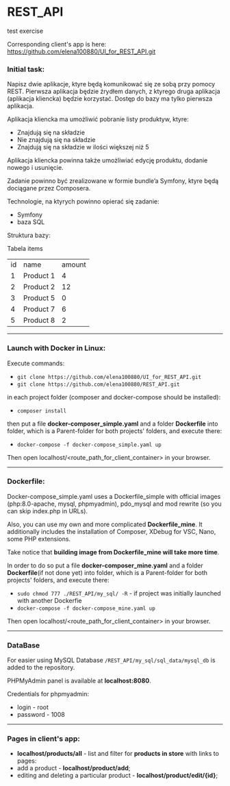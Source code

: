 # REST_API
test exercise

Corresponding client's app is here: https://github.com/elena100880/UI_for_REST_API.git


### Initial task: 

Napisz dwie aplikacje, ktуre będą komunikować się ze sobą przy pomocy REST. Pierwsza aplikacja 
będzie źrуdłem danych, z ktуrego druga aplikacja (aplikacja kliencka) będzie korzystać. Dostęp do bazy 
ma tylko pierwsza aplikacja. 

Aplikacja kliencka ma umożliwić pobranie listy produktуw, ktуre: 
- Znajdują się na składzie
- Nie znajdują się na składzie
- Znajdują się na składzie w ilości większej niż 5 

Aplikacja kliencka powinna także umożliwiać edycję produktu, dodanie nowego i usunięcie.


Zadanie powinno być zrealizowane w formie bundle’a Symfony, ktуre będą dociągane przez 
Composera.


Technologie, na ktуrych powinno opierać się zadanie: 
- Symfony  
- baza SQL 

Struktura bazy:

Tabela items

<table>
  <tr>
    <td>id</td><td>name</td><td>amount</td>
  </tr>
  <tr>
    <td>1</td><td>Product 1</td><td>4</td>
  </tr>
  <tr>
    <td>2</td><td>Product 2</td><td>12</td>
  </tr>
  <tr>
    <td>3</td><td>Product 5</td><td>0</td>
  </tr>
  <tr>
    <td>4</td><td>Product 7</td><td>6</td>
  </tr>
  <tr>
    <td>5</td><td>Product 8</td><td>2</td>
  </tr>
</table>



***

### Launch with Docker in Linux:

Execute commands:
+ `git clone https://github.com/elena100880/UI_for_REST_API.git`
+ `git clone https://github.com/elena100880/REST_API.git`

in each project folder (composer and docker-compose should be installed):
+ `composer install`

then put a file **docker-composer_simple.yaml** and a folder **Dockerfile** into folder, which is a Parent-folder for both projects' folders, and execute there:
+ `docker-compose -f docker-compose_simple.yaml up`

Then open localhost/<route_path_for_client_container> in your browser.


***
### Dockerfile:

Docker-compose_simple.yaml uses a Dockerfile_simple with official images (php:8.0-apache, mysql, phpmyadmin), pdo_mysql and mod rewrite (so you can skip index.php in URLs).

Also, you can use my own and more complicated **Dockerfile_mine**. It additionally includes the installation of Composer, XDebug for VSC, Nano, some PHP extensions.

Take notice that **building image from Dockerfile_mine will take more time**.

In order to do so put a file **docker-composer_mine.yaml** and a folder **Dockerfile**(if not done yet) into folder, which is a Parent-folder for both projects' folders, and execute there:
+ `sudo chmod 777 ./REST_API/my_sql/ -R` - if project was initially launched with another Dockerfie
+ `docker-compose -f docker-compose_mine.yaml up`

Then open localhost/<route_path_for_client_container> in your browser.


***
### DataBase
For easier using MySQL Database `/REST_API/my_sql/sql_data/mysql_db` is added to the repository.

PHPMyAdmin panel is available at **localhost:8080**.

Credentials for phpmyadmin:
+ login - root 
+ password - 1008



***
### Pages in client's app:
  * **localhost/products/all** - list and filter for **products in store**  with links to pages:
  * add a product - **localhost/product/add**;
  * editing and deleting a particular product - **localhost/product/edit/{id}**;






